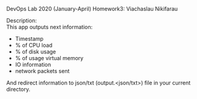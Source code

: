 DevOps Lab 2020 (January-April)
Homework3: Viachaslau Nikifarau

Description: <br>
This app outputs next information: 
- Timestamp
- % of CPU load
- % of disk usage
- % of usage virtual memory
- IO information
- network packets sent

And redirect information to json/txt (output.<json/txt>) file in your current directory.
